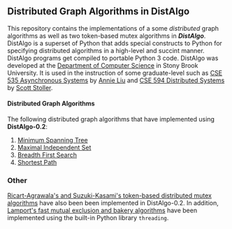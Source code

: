 Distributed Graph Algorithms in DistAlgo
----------------------------------------
This repository contains the implementations of a some _distributed_ graph algorithms as well as two token-based mutex algorithms in ***DistAlgo***. DistAlgo is a superset of Python that adds special constructs to Python for specifying distributed algorithms in a high-level and succint manner. DistAlgo programs get compiled to portable Python 3 code. DistAlgo was developed at the [Department of Computer Science](http://www.cs.sunysb.edu/) in Stony Brook University. It is used in the instruction of some graduate-level such as [CSE 535 Asynchronous Systems](http://www.cs.stonybrook.edu/~liu/cse535/) by [Annie Liu](http://www.cs.sunysb.edu/~liu/) and [CSE 594 Distributed Systems](http://www.cs.sunysb.edu/~stoller/cse594/) by [Scott Stoller](http://www.cs.sunysb.edu/~stoller/).

#### Distributed Graph Algorithms
The following distributed graph algorithms that have implemented using **DistAlgo-0.2**:
1. [Minimum Spanning Tree](https://github.com/arjungmenon/Distributed-Graph-Algorithms/tree/master/Minimum-Spanning-Tree)
2. [Maximal Independent Set](https://github.com/arjungmenon/Distributed-Graph-Algorithms/tree/master/Maximal-Independent-Set)
3. [Breadth First Search](https://github.com/arjungmenon/Distributed-Graph-Algorithms/tree/master/Breadth-First-Search)
4. [Shortest Path](https://github.com/arjungmenon/Distributed-Graph-Algorithms/tree/master/ShortestPath)

### Other
[Ricart-Agrawala's and Suzuki-Kasami's token-based distributed mutex algorithms](https://github.com/arjungmenon/Distributed-Graph-Algorithms/tree/master/DistributedMutex) have also been been implemented in DistAlgo-0.2. In addition, [Lamport's fast mutual exclusion and bakery algorithms](https://github.com/arjungmenon/Distributed-Graph-Algorithms/tree/master/ConcurrentMutex) have been implemented using the built-in Python library `threading`.
